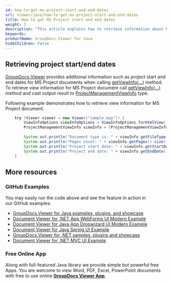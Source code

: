 ```yaml
---
id: how-to-get-ms-project-start-and-end-dates
url: viewer/java/how-to-get-ms-project-start-and-end-dates
title: How to get MS Project start and end dates
weight: 3
description: "This article explains how to retrieve information about MS Project Documents into tiles with GroupDocs.Viewer within your Java applications."
keywords: 
productName: GroupDocs.Viewer for Java
hideChildren: False
---
```

## Retrieving project start/end dates 

[GroupDocs.Viewer](https://products.groupdocs.com/viewer) provides additional information such as project start and end dates for MS Project documents when calling [getViewInfo(...)](https://apireference.groupdocs.com/viewer/java/com.groupdocs.viewer/Viewer#getViewInfo(com.groupdocs.viewer.options.ViewInfoOptions)) method. To retrieve view information for MS Project document call [getViewInfo(...)](https://apireference.groupdocs.com/viewer/java/com.groupdocs.viewer/Viewer#getViewInfo(com.groupdocs.viewer.options.ViewInfoOptions)) method and cast output result to [ProjectManagementViewInfo](https://apireference.groupdocs.com/viewer/java/com.groupdocs.viewer.results/ProjectManagementViewInfo) type.

Following example demonstrates how to retrieve view information for MS Project document.

```java
    try (Viewer viewer = new Viewer("sample.mpp")) {
        ViewInfoOptions viewInfoOptions = ViewInfoOptions.forHtmlView();
        ProjectManagementViewInfo viewInfo = (ProjectManagementViewInfo) viewer.getViewInfo(viewInfoOptions);
    
        System.out.println("Document type is: " + viewInfo.getFileType());
        System.out.println("Pages count: " + viewInfo.getPages().size());
        System.out.println("Project start date: " + viewInfo.getStartDate());
        System.out.println("Project end date: " + viewInfo.getEndDate());
    }
```

## More resources
### GitHub Examples
You may easily run the code above and see the feature in action in our GitHub examples:
*   [GroupDocs.Viewer for Java examples, plugins, and showcase](https://github.com/groupdocs-viewer/GroupDocs.Viewer-for-Java)
*   [Document Viewer for .NET App WebForms UI Modern Example](https://github.com/groupdocs-viewer/GroupDocs.Viewer-for-.NET-WebForms)    
*   [Document Viewer for Java App Dropwizard UI Modern Example](https://github.com/groupdocs-viewer/GroupDocs.Viewer-for-Java-Dropwizard)    
*   [Document Viewer for Java Spring UI Example](https://github.com/groupdocs-viewer/GroupDocs.Viewer-for-Java-Spring)
*   [GroupDocs.Viewer for .NET samples, plugins and showcase](https://github.com/groupdocs-viewer/GroupDocs.Viewer-for-.NET)
*   [Document Viewer for .NET MVC UI Example](https://github.com/groupdocs-viewer/GroupDocs.Viewer-for-Java-MVC)     

### Free Online App
Along with full-featured Java library we provide simple but powerful free Apps.
You are welcome to view Word, PDF, Excel, PowerPoint documents with free to use online **[GroupDocs Viewer App](https://products.groupdocs.app/viewer)**.